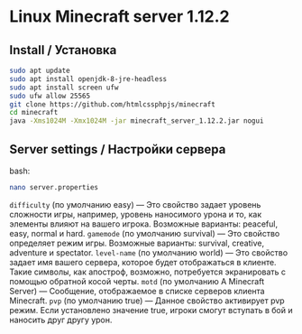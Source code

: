 # Linux Minecraft server 1.12.2

## Install / Установка

```bash
sudo apt update
sudo apt install openjdk-8-jre-headless
sudo apt install screen ufw
sudo ufw allow 25565
git clone https://github.com/htmlcssphpjs/minecraft
cd minecraft
java -Xms1024M -Xmx1024M -jar minecraft_server_1.12.2.jar nogui
```

## Server settings / Настройки сервера

bash:
```bash
nano server.properties
```

```difficulty``` (по умолчанию easy) — Это свойство задает уровень сложности игры, например, уровень наносимого урона и то, как элементы влияют на вашего игрока. Возможные варианты: peaceful, easy, normal и hard.
```gamemode``` (по умолчанию survival) — Это свойство определяет режим игры. Возможные варианты: survival, creative, adventure и spectator.
```level-name``` (по умолчанию world) — Это свойство задает имя вашего сервера, которое будет отображаться в клиенте. Такие символы, как апостроф, возможно, потребуется экранировать с помощью обратной косой черты.
```motd``` (по умолчанию A Minecraft Server) — Сообщение, отображаемое в списке серверов клиента Minecraft.
```pvp``` (по умолчанию true) — Данное свойство активирует pvp режим. Если установлено значение true, игроки смогут вступать в бой и наносить друг другу урон.
